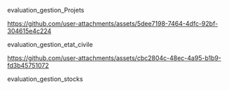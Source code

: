 evaluation_gestion_Projets


https://github.com/user-attachments/assets/5dee7198-7464-4dfc-92bf-304615e4c224


evaluation_gestion_etat_civile


https://github.com/user-attachments/assets/cbc2804c-48ec-4a95-b1b9-fd3b45751072

evaluation_gestion_stocks




